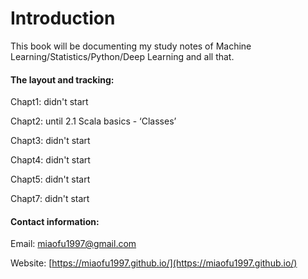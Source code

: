 # Introduction

This book will be documenting my study notes of Machine Learning/Statistics/Python/Deep Learning and all that.



#### The layout and tracking:

Chapt1: didn't start

Chapt2: until 2.1 Scala basics - ‘Classes’

Chapt3: didn't start

Chapt4: didn't start

Chapt5: didn't start

Chapt7: didn't start



#### Contact information:

Email: miaofu1997@gmail.com 

Website: [https://miaofu1997.github.io/](https://miaofu1997.github.io/)



